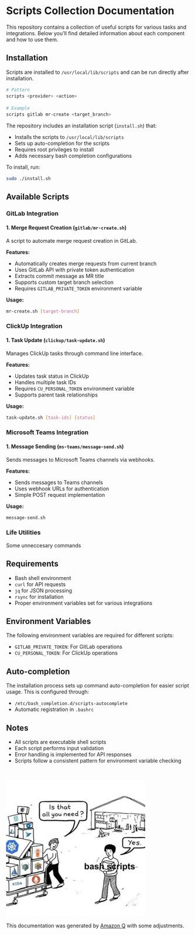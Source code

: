 # Scripts Collection Documentation
This repository contains a collection of useful scripts for various tasks and integrations. Below you'll find detailed information about each component and how to use them.

## Installation
Scripts are installed to `/usr/local/lib/scripts` and can be run directly after installation.

```bash
# Pattern
scripts <provider> <action>

# Example
scripts gitlab mr-create <target_branch>
```

The repository includes an installation script (`install.sh`) that:
- Installs the scripts to `/usr/local/lib/scripts`
- Sets up auto-completion for the scripts
- Requires root privileges to install
- Adds necessary bash completion configurations

To install, run:
```bash
sudo ./install.sh
```

## Available Scripts

### GitLab Integration

#### 1. Merge Request Creation (`gitlab/mr-create.sh`)
A script to automate merge request creation in GitLab.

**Features:**
- Automatically creates merge requests from current branch
- Uses GitLab API with private token authentication
- Extracts commit message as MR title
- Supports custom target branch selection
- Requires `GITLAB_PRIVATE_TOKEN` environment variable

**Usage:**
```bash
mr-create.sh [target-branch]
```

### ClickUp Integration

#### 1. Task Update (`clickup/task-update.sh`)
Manages ClickUp tasks through command line interface.

**Features:**
- Updates task status in ClickUp
- Handles multiple task IDs
- Requires `CU_PERSONAL_TOKEN` environment variable
- Supports parent task relationships

**Usage:**
```bash
task-update.sh [task-ids] [status]
```

### Microsoft Teams Integration

#### 1. Message Sending (`ms-teams/message-send.sh`)
Sends messages to Microsoft Teams channels via webhooks.

**Features:**
- Sends messages to Teams channels
- Uses webhook URLs for authentication
- Simple POST request implementation

**Usage:**
```bash
message-send.sh
```

### Life Utilities
Some unneccesary commands

## Requirements
- Bash shell environment
- `curl` for API requests
- `jq` for JSON processing
- `rsync` for installation
- Proper environment variables set for various integrations

## Environment Variables
The following environment variables are required for different scripts:

- `GITLAB_PRIVATE_TOKEN`: For GitLab operations
- `CU_PERSONAL_TOKEN`: For ClickUp operations

## Auto-completion
The installation process sets up command auto-completion for easier script usage. This is configured through:
- `/etc/bash_completion.d/scripts-autocomplete`
- Automatic registration in `.bashrc`

## Notes
- All scripts are executable shell scripts
- Each script performs input validation
- Error handling is implemented for API responses
- Scripts follow a consistent pattern for environment variable checking

<br>

![Yes](./image.png)

This documentation was generated by [Amazon Q](https://aws.amazon.com/q/developer/) with some adjustments.